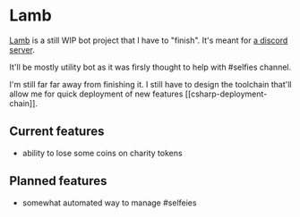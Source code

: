 # Lamb
[Lamb](https://github.com/HKGx/lamb) is a still WIP bot project that I have to "finish".
It's meant for [a discord server](https://discord.gg/B4eqskz).


It'll be mostly utility bot as it was firsly thought to help with #selfies channel.

I'm still far far away from finishing it. I still have to design the toolchain that'll allow me for quick deployment of new features [[csharp-deployment-chain]].


## Current features
- ability to lose some coins on charity tokens

## Planned features
- somewhat automated way to manage #selfeies


